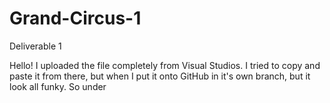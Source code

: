 # Grand-Circus-1
Deliverable 1

Hello! 
I uploaded the file completely from Visual Studios. 
I tried to copy and paste it from there, but when I put it onto GitHub in it's own branch, but it look all funky.
So under 
